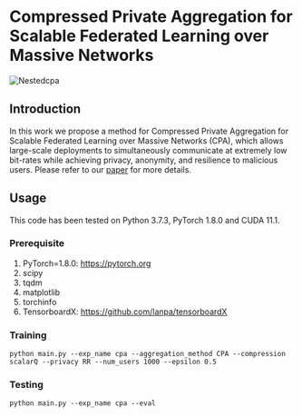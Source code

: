 # Compressed Private Aggregation for Scalable Federated Learning over Massive Networks
![Nestedcpa](https://github.com/langnatalie/CPA/assets/55830582/0263b1d5-1156-44c5-bb03-2f4fa5a26e30)
## Introduction
In this work we propose a method for Compressed Private Aggregation for Scalable Federated Learning over Massive Networks (CPA), which allows large-scale deployments to simultaneously communicate at extremely low bit-rates while achieving privacy, anonymity, and resilience to malicious users. Please refer to our 
[paper]([https://github.com/langnatalie/CPA/files/10206979/CPA.pdf](https://arxiv.org/abs/2308.00540)) for more details.


## Usage
This code has been tested on Python 3.7.3, PyTorch 1.8.0 and CUDA 11.1.

### Prerequisite
1. PyTorch=1.8.0: https://pytorch.org
2. scipy
3. tqdm
4. matplotlib
5. torchinfo
6. TensorboardX: https://github.com/lanpa/tensorboardX

### Training
```
python main.py --exp_name cpa --aggregation_method CPA --compression scalarQ --privacy RR --num_users 1000 --epsilon 0.5

```

### Testing
```
python main.py --exp_name cpa --eval 
```
